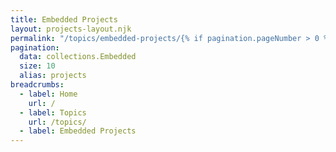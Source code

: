 ```yaml
---
title: Embedded Projects
layout: projects-layout.njk
permalink: "/topics/embedded-projects/{% if pagination.pageNumber > 0 %}{{ pagination.pageNumber | plus: 1 }}{% endif %}/index.html"
pagination:
  data: collections.Embedded
  size: 10
  alias: projects
breadcrumbs:
  - label: Home
    url: /
  - label: Topics
    url: /topics/
  - label: Embedded Projects
---
```

